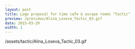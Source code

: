```yaml
---
layout: post
title: Logo proposal for time cafe & escape rooms "Tactic"
preview: /previews/Alina_Loseva_Tactic_03.gif
date: 2015-03-29
width: 1
---
```

/assets/tactic/Alina_Loseva_Tactic_03.gif
